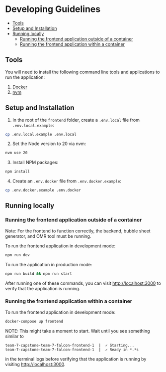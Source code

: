# Developing Guidelines

- [Tools](#tools)
- [Setup and Installation](#setup-and-installation)
- [Running locally](#running-locally)
  - [Running the frontend application outside of a container](#running-the-frontend-application-outside-of-a-container)
  - [Running the frontend application within a container](#running-the-frontend-application-within-a-container)

## Tools

You will need to install the following command line tools and applications to run the application:

1. [Docker](https://docs.docker.com/get-docker/)
2. [nvm](https://github.com/nvm-sh/nvm)

## Setup and Installation

1. In the root of the `frontend` folder, create a `.env.local` file from `.env.local.example`:

```bash
cp .env.local.example .env.local
```

2. Set the Node version to 20 via nvm:

```bash
nvm use 20
```

3. Install NPM packages:

```bash
npm install
```

4. Create an `.env.docker` file from `.env.docker.example`:

```bash
cp .env.docker.example .env.docker
```

## Running locally

### Running the frontend application outside of a container

Note: For the frontend to function correctly, the backend, bubble sheet generator, and OMR tool must be running.

To run the frontend application in development mode:

```bash
npm run dev
```

To run the application in production mode:

```bash
npm run build && npm run start
```

After running one of these commands, you can visit [http://localhost:3000](http://localhost:3000) to verify that the application is running.

### Running the frontend application within a container

To run the frontend application in development mode:

```bash
docker-compose up frontend
```

NOTE: This might take a moment to start. Wait until you see something similar to

```
team-7-capstone-team-7-falcon-frontend-1  |  ✓ Starting...
team-7-capstone-team-7-falcon-frontend-1  |  ✓ Ready in *.*s
```

in the terminal logs before verifying that the application is running by visiting [http://localhost:3000](http://localhost:3000).
